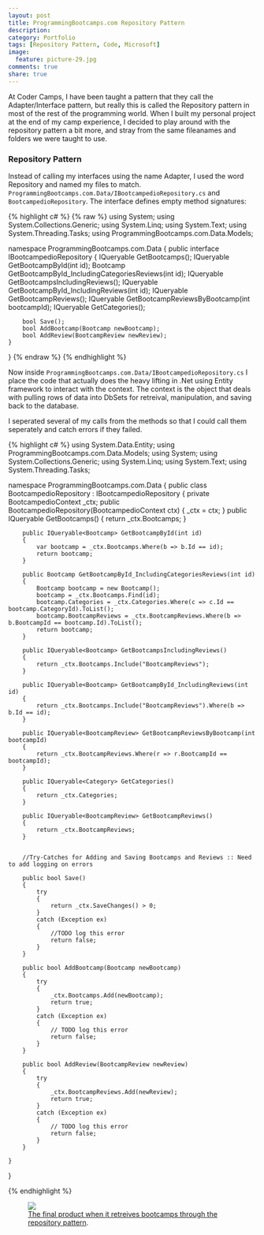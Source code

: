 ```yaml
---
layout: post
title: ProgrammingBootcamps.com Repository Pattern
description: 
category: Portfolio
tags: [Repository Pattern, Code, Microsoft]
image:
  feature: picture-29.jpg
comments: true
share: true
---
```


At Coder Camps, I have been taught a pattern that they call the Adapter/Interface pattern, but really this is called the Repository pattern in most of the rest of the programming world. When I built my personal project at the end of my camp experience, I decided to play around with the repository pattern a bit more, and stray from the same fileanames and folders we were taught to use.

### Repository Pattern

Instead of calling my interfaces using the name Adapter, I used the word Repository and named my files to match. `ProgrammingBootcamps.com.Data/IBootcampedioRepository.cs` and `BootcampedioRepository`. The interface defines empty method signatures:

{% highlight c# %}
{% raw %}
using System;
using System.Collections.Generic;
using System.Linq;
using System.Text;
using System.Threading.Tasks;
using ProgrammingBootcamps.com.Data.Models;

namespace ProgrammingBootcamps.com.Data
{
    public interface IBootcampedioRepository
    {
        IQueryable<Bootcamp> GetBootcamps();
        IQueryable<Bootcamp> GetBootcampById(int id);
        Bootcamp GetBootcampById_IncludingCategoriesReviews(int id);
        IQueryable<Bootcamp> GetBootcampsIncludingReviews();
        IQueryable<Bootcamp> GetBootcampById_IncludingReviews(int id);
        IQueryable<BootcampReview> GetBootcampReviews();
        IQueryable<BootcampReview> GetBootcampReviewsByBootcamp(int bootcampId);
        IQueryable<Category> GetCategories();

        bool Save();
        bool AddBootcamp(Bootcamp newBootcamp);
        bool AddReview(BootcampReview newReview);
    }
}
{% endraw %}
{% endhighlight %}

Now inside `ProgrammingBootcamps.com.Data/IBootcampedioRepository.cs` I place the code that actually does the heavy lifting in .Net using Entity framework to interact with the context. The context is the object that deals with pulling rows of data into DbSets for retreival, manipulation, and saving back to the database.

I seperated several of my calls from the methods so that I could call them seperately and catch errors if they failed.

{% highlight c# %}
using System.Data.Entity;
using ProgrammingBootcamps.com.Data.Models;
using System;
using System.Collections.Generic;
using System.Linq;
using System.Text;
using System.Threading.Tasks;

namespace ProgrammingBootcamps.com.Data
{
    public class BootcampedioRepository : IBootcampedioRepository
    {
        private BootcampedioContext _ctx;
        public BootcampedioRepository(BootcampedioContext ctx)
        {
            _ctx = ctx;
        }
        public IQueryable<Bootcamp> GetBootcamps()
        {
            return _ctx.Bootcamps;
        }

        public IQueryable<Bootcamp> GetBootcampById(int id)
        {
            var bootcamp = _ctx.Bootcamps.Where(b => b.Id == id);
            return bootcamp;
        }

        public Bootcamp GetBootcampById_IncludingCategoriesReviews(int id)
        {
            Bootcamp bootcamp = new Bootcamp();
            bootcamp = _ctx.Bootcamps.Find(id);
            bootcamp.Categories = _ctx.Categories.Where(c => c.Id == bootcamp.CategoryId).ToList();
            bootcamp.BootcampReviews = _ctx.BootcampReviews.Where(b => b.BootcampId == bootcamp.Id).ToList();
            return bootcamp;
        }

        public IQueryable<Bootcamp> GetBootcampsIncludingReviews()
        {
            return _ctx.Bootcamps.Include("BootcampReviews");
        }

        public IQueryable<Bootcamp> GetBootcampById_IncludingReviews(int id)
        {
            return _ctx.Bootcamps.Include("BootcampReviews").Where(b => b.Id == id);
        }

        public IQueryable<BootcampReview> GetBootcampReviewsByBootcamp(int bootcampId)
        {
            return _ctx.BootcampReviews.Where(r => r.BootcampId == bootcampId);
        }

        public IQueryable<Category> GetCategories()
        {
            return _ctx.Categories;
        }

        public IQueryable<BootcampReview> GetBootcampReviews()
        {
            return _ctx.BootcampReviews;
        }


        //Try-Catches for Adding and Saving Bootcamps and Reviews :: Need to add logging on errors

        public bool Save()
        {
            try
            {
                return _ctx.SaveChanges() > 0;
            }
            catch (Exception ex)
            {
                //TODO log this error
                return false;
            }
        }

        public bool AddBootcamp(Bootcamp newBootcamp)
        {
            try
            {
                _ctx.Bootcamps.Add(newBootcamp);
                return true;
            }
            catch (Exception ex)
            {
                // TODO log this error
                return false;
            }
        }
        
        public bool AddReview(BootcampReview newReview)
        {
            try
            {
                _ctx.BootcampReviews.Add(newReview);
                return true;
            }
            catch (Exception ex)
            {
                // TODO log this error
                return false;
            }
        }

    }
}

{% endhighlight %}

<figure>
	<a href="{{ site.url }}/images/programbootcampbrowse.png"><img src="{{ site.url }}/images/programbootcampbrowse.png"></a>
	<figcaption><a href="http://www.programmingbootcamps.com/" data-toggle="tooltip" title="Visit Programming Bootcamps">The final product when it retreives bootcamps through the repository pattern</a>.</figcaption>
</figure>